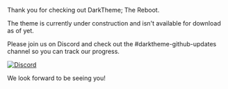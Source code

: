 Thank you for checking out DarkTheme; The Reboot.

The theme is currently under construction and isn't available for download as of yet.

Please join us on Discord and check out the #darktheme-github-updates channel so you can track our progress.

[![Discord](https://discordapp.com/api/guilds/219953674007347210/widget.png)](https://discord.me/DarkEDM)

We look forward to be seeing you!
